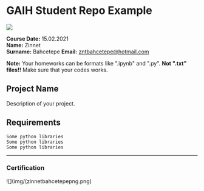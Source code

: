 # GAIH Student Repo Example
![](img/logo.png)

**Course Date:** 15.02.2021  
**Name:** Zinnet  
**Surname:** Bahcetepe
**Email:** zntbahcetepe@hotmail.com

**Note:** Your homeworks can be formats like ".ipynb" and ".py". **Not ".txt" files!!** Make sure that your codes works.  

## Project Name
Description of your project.

## Requirements
```
Some python libraries
Some python libraries
Some python libraries
```
---

### Certification
![](img/(zinnetbahcetepepng.png)

